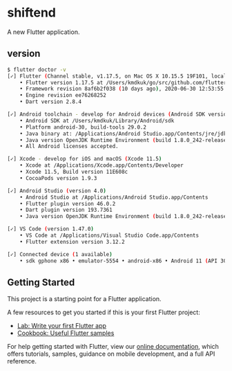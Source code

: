 # shiftend

A new Flutter application.

## version

```sh
$ flutter doctor -v
[✓] Flutter (Channel stable, v1.17.5, on Mac OS X 10.15.5 19F101, locale ja-JP)
    • Flutter version 1.17.5 at /Users/kmdkuk/go/src/github.com/flutter/flutter
    • Framework revision 8af6b2f038 (10 days ago), 2020-06-30 12:53:55 -0700
    • Engine revision ee76268252
    • Dart version 2.8.4

[✓] Android toolchain - develop for Android devices (Android SDK version 29.0.2)
    • Android SDK at /Users/kmdkuk/Library/Android/sdk
    • Platform android-30, build-tools 29.0.2
    • Java binary at: /Applications/Android Studio.app/Contents/jre/jdk/Contents/Home/bin/java
    • Java version OpenJDK Runtime Environment (build 1.8.0_242-release-1644-b3-6222593)
    • All Android licenses accepted.

[✓] Xcode - develop for iOS and macOS (Xcode 11.5)
    • Xcode at /Applications/Xcode.app/Contents/Developer
    • Xcode 11.5, Build version 11E608c
    • CocoaPods version 1.9.3

[✓] Android Studio (version 4.0)
    • Android Studio at /Applications/Android Studio.app/Contents
    • Flutter plugin version 46.0.2
    • Dart plugin version 193.7361
    • Java version OpenJDK Runtime Environment (build 1.8.0_242-release-1644-b3-6222593)

[✓] VS Code (version 1.47.0)
    • VS Code at /Applications/Visual Studio Code.app/Contents
    • Flutter extension version 3.12.2

[✓] Connected device (1 available)
    • sdk gphone x86 • emulator-5554 • android-x86 • Android 11 (API 30) (emulator)
```

## Getting Started

This project is a starting point for a Flutter application.

A few resources to get you started if this is your first Flutter project:

- [Lab: Write your first Flutter app](https://flutter.dev/docs/get-started/codelab)
- [Cookbook: Useful Flutter samples](https://flutter.dev/docs/cookbook)

For help getting started with Flutter, view our
[online documentation](https://flutter.dev/docs), which offers tutorials,
samples, guidance on mobile development, and a full API reference.
